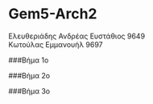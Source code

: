 # Gem5-Arch2
Ελευθεριάδης Ανδρέας Ευστάθιος 9649  
Κωτούλας Εμμανουήλ 9697  

###Βήμα 1ο  


###Βήμα 2ο


###Βήμα 3ο



